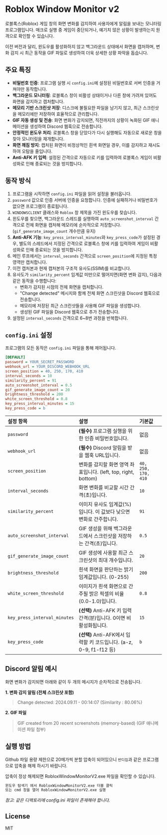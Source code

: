 # Roblox Window Monitor v2

로블록스(Roblox) 게임 창의 화면 변화를 감지하여 사용자에게 알림을 보내는 모니터링 프로그램입니다. 매크로 실행 중 게임이 중단되거나, 예기치 않은 상황이 발생하는지 원격으로 확인할 수 있습니다.

이전 버전과 달리, 윈도우를 활성화하지 않고 백그라운드 상태에서 화면을 캡처하며, 변화 감지 시 최근 동작을 GIF 파일로 생성하여 더욱 상세한 상황 파악을 돕습니다.

## 주요 특징

- **비밀번호 인증**: 프로그램 실행 시 `config.ini`에 설정된 비밀번호로 서버 인증을 거쳐야만 동작합니다.
- **백그라운드 모니터링**: 로블록스 창이 비활성 상태이거나 다른 창에 가려져 있어도 화면을 감지하고 캡처합니다.
- **메모리 기반 스크린샷 저장**: 디스크에 불필요한 파일을 남기지 않고, 최근 스크린샷을 메모리에만 저장하여 효율적으로 관리합니다.
- **GIF 자동 생성 및 전송**: 화면 변화가 감지되면, 직전까지의 상황이 녹화된 GIF 애니메이션을 생성하여 Discord 웹훅으로 전송합니다.
- **안정적인 윈도우 처리**: 로블록스 창을 닫았다가 다시 실행해도 자동으로 새로운 창을 찾아 모니터링을 재개합니다.
- **화면 깨짐 방지**: 캡처된 화면이 비정상적인 흰색 화면일 경우, 이를 감지하고 재시도하여 오탐을 줄입니다.
- **Anti-AFK 키 입력**: 설정된 간격으로 자동으로 키를 입력하여 로블록스 게임이 비활성화로 인해 종료되는 것을 방지합니다.

## 동작 방식

1.  프로그램을 시작하면 `config.ini` 파일을 읽어 설정을 불러옵니다.
2.  `password` 값으로 인증 서버에 인증을 요청합니다. 인증에 실패하거나 비밀번호가 없으면 프로그램이 종료됩니다.
3.  `WINDOWSCLIENT` 클래스와 `Roblox` 창 제목을 가진 윈도우를 찾습니다.
4.  윈도우를 찾으면, 백그라운드 스레드를 실행하여 `auto_screenshot_interval` 간격으로 전체 화면을 캡처해 메모리에 순차적으로 저장합니다. (`gif_generate_image_count` 개수만큼 유지)
5.  **Anti-AFK 기능**: `key_press_interval_minutes`와 `key_press_code`가 설정된 경우, 별도의 스레드에서 지정된 간격으로 로블록스 창에 키를 입력하여 게임이 비활성화로 인해 종료되는 것을 방지합니다.
6.  메인 루프에서는 `interval_seconds` 간격으로 `screen_position`에 지정된 특정 영역만 캡처합니다.
7.  이전 캡처본과 현재 캡처본의 구조적 유사도(SSIM)를 비교합니다.
8.  유사도가 `similarity_percent` 임계값 미만으로 떨어지면(화면 변화 감지), 다음과 같은 동작을 수행합니다:
    -   변화가 감지된 시점의 전체 화면을 캡처합니다.
    -   "Change detected" 메시지와 함께 전체 화면 스크린샷을 Discord 웹훅으로 전송합니다.
    -   메모리에 저장된 최근 스크린샷들을 사용해 GIF 파일을 생성합니다.
    -   생성된 GIF 파일을 Discord 웹훅으로 추가 전송합니다.
9.  설정된 `interval_seconds` 간격으로 6~8번 과정을 반복합니다.

## `config.ini` 설정

프로그램의 모든 동작은 `config.ini` 파일을 통해 제어됩니다.

```ini
[DEFAULT]
password = YOUR_SECRET_PASSWORD
webhook_url = YOUR_DISCORD_WEBHOOK_URL
screen_position = 40, 250, 170, 410
interval_seconds = 10
similarity_percent = 91
auto_screenshot_interval = 0.5
gif_generate_image_count = 20
brightness_threshold = 200
white_screen_threshold = 0.8
key_press_interval_minutes = 15
key_press_code = b
```

| 설정 항목 | 설명 | 기본값 |
| :--- | :--- | :--- |
| `password` | **(필수)** 프로그램 실행을 위한 인증 비밀번호입니다. | 없음 |
| `webhook_url` | **(필수)** Discord 알림을 받을 웹훅 URL입니다. | 없음 |
| `screen_position` | 변화를 감지할 화면 영역 좌표입니다. (left, top, right, bottom) | `40, 250, 170, 410` |
| `interval_seconds` | 화면 변화를 비교할 시간 간격(초)입니다. | `10` |
| `similarity_percent` | 이미지 유사도 임계값(%)입니다. 이 값보다 낮으면 변화로 간주합니다. | `91` |
| `auto_screenshot_interval` | GIF 생성을 위해 백그라운드에서 스크린샷을 저장하는 간격(초)입니다. | `0.5` |
| `gif_generate_image_count` | GIF 생성에 사용할 최근 스크린샷의 최대 개수입니다. | `20` |
| `brightness_threshold` | 흰색 화면을 판단하는 밝기 임계값입니다. (0-255) | `200` |
| `white_screen_threshold` | 이미지가 흰색 화면으로 간주될 밝은 픽셀의 비율(0.0-1.0)입니다. | `0.8` |
| `key_press_interval_minutes` | **(선택)** Anti-AFK 키 입력 간격(분)입니다. 0이면 비활성화됩니다. | `15` |
| `key_press_code` | **(선택)** Anti-AFK에서 입력할 키 코드입니다. (a-z, 0-9, f1-f12 등) | `b` |


## Discord 알림 예시

화면 변화가 감지되면 아래와 같이 두 개의 메시지가 순차적으로 전송됩니다.

**1. 변화 감지 알림 (전체 스크린샷 포함)**
> Change detected: 2024.09.11 - 00:14:07 (Similarity : 80.06%)

**2. GIF 파일**
> GIF created from 20 recent screenshots (memory-based)
> (GIF 애니메이션 파일 첨부)

## 실행 방법

Github 파일 용량 제한으로 20메가씩 분할 압축이 되어있으니 `반디집`과 같은 프로그램으로 압축을 해제 하시기 바랍니다.

압축이 정상 해제되면 RobloxWindowMonitorV2.exe 파일을 확인할 수 있습니다.

```bash
윈도우 탐색기 에서 RobloxWindowMonitorV2.exe 더블 클릭
또는 cmd 창을 열어 RobloxWindowMonitorV2.exe 실행
```
*참고: 같은 디렉토리에 config.ini 파일이 존재해야 합니다.*

## License

MIT
